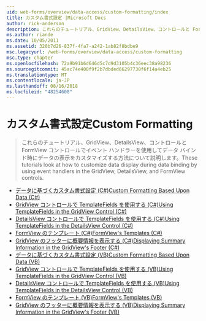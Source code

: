 ```yaml
---
uid: web-forms/overview/data-access/custom-formatting/index
title: カスタム書式設定 |Microsoft Docs
author: rick-anderson
description: これらのチュートリアル、GridView、DetailsView、コントロールと FormView コントロールでイベント ハンドラーを使用してデータ バインド時にデータの表示をカスタマイズする方法について説明します。
ms.author: riande
ms.date: 10/05/2011
ms.assetid: 320b7d26-837f-4fa7-a242-1ab82f8bdbe9
msc.legacyurl: /web-forms/overview/data-access/custom-formatting
msc.type: chapter
ms.openlocfilehash: 72a9b91b6d646d5c7d9d3105b4c36eec38a98236
ms.sourcegitcommit: 45ac74e400f9f2b7dbded66297730f6f14a4eb25
ms.translationtype: MT
ms.contentlocale: ja-JP
ms.lasthandoff: 08/16/2018
ms.locfileid: "48254608"
---
```

<a name="custom-formatting"></a><span data-ttu-id="65ab4-103">カスタム書式設定</span><span class="sxs-lookup"><span data-stu-id="65ab4-103">Custom Formatting</span></span>
====================
> <span data-ttu-id="65ab4-104">これらのチュートリアル、GridView、DetailsView、コントロールと FormView コントロールでイベント ハンドラーを使用してデータ バインド時にデータの表示をカスタマイズする方法について説明します。</span><span class="sxs-lookup"><span data-stu-id="65ab4-104">These tutorials look at how to customize data display during data binding by using event handlers in the GridView, DetailsView, and FormView controls.</span></span>


- [<span data-ttu-id="65ab4-105">データに基づくカスタム書式設定 (C#)</span><span class="sxs-lookup"><span data-stu-id="65ab4-105">Custom Formatting Based Upon Data (C#)</span></span>](custom-formatting-based-upon-data-cs.md)
- [<span data-ttu-id="65ab4-106">GridView コントロールで TemplateFields を使用する (C#)</span><span class="sxs-lookup"><span data-stu-id="65ab4-106">Using TemplateFields in the GridView Control (C#)</span></span>](using-templatefields-in-the-gridview-control-cs.md)
- [<span data-ttu-id="65ab4-107">DetailsView コントロールで TemplateFields を使用する (C#)</span><span class="sxs-lookup"><span data-stu-id="65ab4-107">Using TemplateFields in the DetailsView Control (C#)</span></span>](using-templatefields-in-the-detailsview-control-cs.md)
- [<span data-ttu-id="65ab4-108">FormView のテンプレート (C#)</span><span class="sxs-lookup"><span data-stu-id="65ab4-108">FormView's Templates (C#)</span></span>](using-the-formview-s-templates-cs.md)
- [<span data-ttu-id="65ab4-109">GridView のフッターに概要情報を表示する (C#)</span><span class="sxs-lookup"><span data-stu-id="65ab4-109">Displaying Summary Information in the GridView's Footer (C#)</span></span>](displaying-summary-information-in-the-gridview-s-footer-cs.md)
- [<span data-ttu-id="65ab4-110">データに基づくカスタム書式設定 (VB)</span><span class="sxs-lookup"><span data-stu-id="65ab4-110">Custom Formatting Based Upon Data (VB)</span></span>](custom-formatting-based-upon-data-vb.md)
- [<span data-ttu-id="65ab4-111">GridView コントロールで TemplateFields を使用する (VB)</span><span class="sxs-lookup"><span data-stu-id="65ab4-111">Using TemplateFields in the GridView Control (VB)</span></span>](using-templatefields-in-the-gridview-control-vb.md)
- [<span data-ttu-id="65ab4-112">DetailsView コントロールで TemplateFields を使用する (VB)</span><span class="sxs-lookup"><span data-stu-id="65ab4-112">Using TemplateFields in the DetailsView Control (VB)</span></span>](using-templatefields-in-the-detailsview-control-vb.md)
- [<span data-ttu-id="65ab4-113">FormView のテンプレート (VB)</span><span class="sxs-lookup"><span data-stu-id="65ab4-113">FormView's Templates (VB)</span></span>](using-the-formview-s-templates-vb.md)
- [<span data-ttu-id="65ab4-114">GridView のフッターに概要情報を表示する (VB)</span><span class="sxs-lookup"><span data-stu-id="65ab4-114">Displaying Summary Information in the GridView's Footer (VB)</span></span>](displaying-summary-information-in-the-gridview-s-footer-vb.md)
